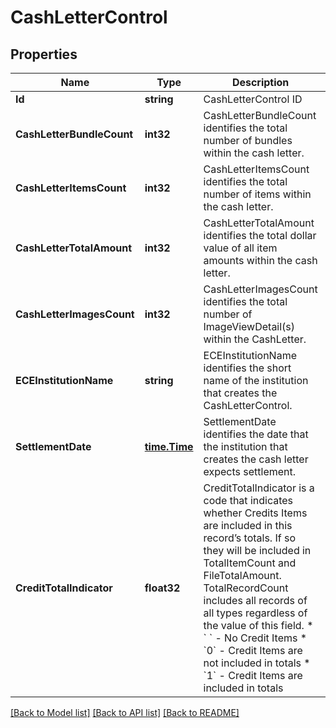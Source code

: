 # CashLetterControl

## Properties

Name | Type | Description | Notes
------------ | ------------- | ------------- | -------------
**Id** | **string** | CashLetterControl ID | [optional] 
**CashLetterBundleCount** | **int32** | CashLetterBundleCount identifies the total number of bundles within the cash letter. | [optional] 
**CashLetterItemsCount** | **int32** | CashLetterItemsCount identifies the total number of items within the cash letter. | 
**CashLetterTotalAmount** | **int32** | CashLetterTotalAmount identifies the total dollar value of all item amounts within the cash letter. | 
**CashLetterImagesCount** | **int32** | CashLetterImagesCount identifies the total number of ImageViewDetail(s) within the CashLetter. | [optional] 
**ECEInstitutionName** | **string** | ECEInstitutionName identifies the short name of the institution that creates the CashLetterControl. | [optional] 
**SettlementDate** | [**time.Time**](time.Time.md) | SettlementDate identifies the date that the institution that creates the cash letter expects settlement. | 
**CreditTotalIndicator** | **float32** | CreditTotalIndicator is a code that indicates whether Credits Items are included in this record’s totals. If so they will be included in TotalItemCount and FileTotalAmount. TotalRecordCount includes all records of all types regardless of the value of this field. * &#x60; &#x60; - No Credit Items * &#x60;0&#x60; - Credit Items are not included in totals * &#x60;1&#x60; - Credit Items are included in totals  | [optional] 

[[Back to Model list]](../README.md#documentation-for-models) [[Back to API list]](../README.md#documentation-for-api-endpoints) [[Back to README]](../README.md)



